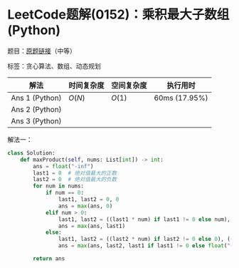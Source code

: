 # LeetCode题解(0152)：乘积最大子数组(Python)

题目：[原题链接](https://leetcode-cn.com/problems/maximum-product-subarray/)（中等）

标签：贪心算法、数组、动态规划

| 解法           | 时间复杂度 | 空间复杂度 | 执行用时      |
| -------------- | ---------- | ---------- | ------------- |
| Ans 1 (Python) | $O(N)$     | $O(1)$     | 60ms (17.95%) |
| Ans 2 (Python) |            |            |               |
| Ans 3 (Python) |            |            |               |

解法一：

```python
class Solution:
    def maxProduct(self, nums: List[int]) -> int:
        ans = float("-inf")
        last1 = 0  # 绝对值最大的正数
        last2 = 0  # 绝对值最大的负数
        for num in nums:
            if num == 0:
                last1, last2 = 0, 0
                ans = max(ans, 0)
            elif num > 0:
                last1, last2 = ((last1 * num) if last1 != 0 else num), ((last2 * num) if last2 != 0 else 0)
                ans = max(ans, last1)
            else:
                last1, last2 = ((last2 * num) if last2 != 0 else 0), ((last1 * num) if last1 != 0 else num)
                ans = max(ans, last2, last1 if last1 != 0 else float("-inf"))

        return ans
```

